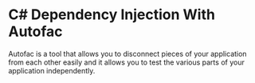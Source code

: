 # C# Dependency Injection With Autofac

Autofac is a tool that allows you to disconnect pieces of your application from each other easily and it allows you to test the various parts of your application independently.

